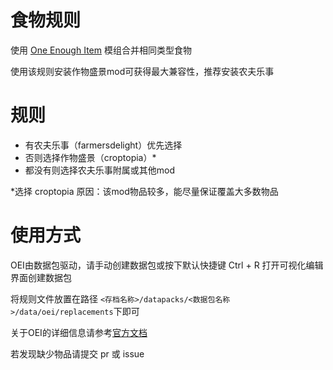 # 食物规则
使用 [One Enough Item](https://github.com/Tower-of-Sighs/OneEnoughItem) 模组合并相同类型食物

使用该规则安装作物盛景mod可获得最大兼容性，推荐安装农夫乐事

# 规则
- 有农夫乐事（farmersdelight）优先选择
- 否则选择作物盛景（croptopia）*
- 都没有则选择农夫乐事附属或其他mod

*选择 croptopia 原因：该mod物品较多，能尽量保证覆盖大多数物品

# 使用方式
OEI由数据包驱动，请手动创建数据包或按下默认快捷键 Ctrl + R 打开可视化编辑界面创建数据包

将规则文件放置在路径 `<存档名称>/datapacks/<数据包名称>/data/oei/replacements`下即可

关于OEI的详细信息请参考[官方文档](https://doc.sighs.cc/docs/oneenoughitem/doc/)

若发现缺少物品请提交 pr 或 issue
